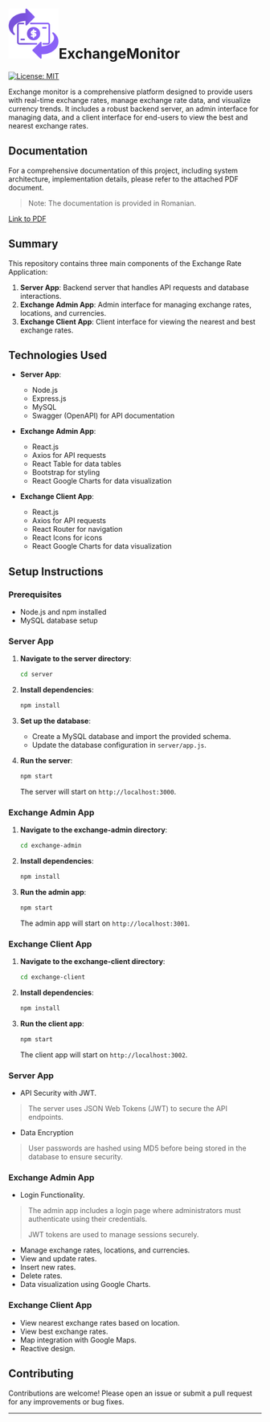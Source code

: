 # <img src="https://raw.githubusercontent.com/BogdanBargaoanu/ExchangeMonitor/refs/heads/main/exchange-client/src/Components/Assets/logo.png" style="width: 100px;">ExchangeMonitor

[![License: MIT](https://img.shields.io/badge/License-MIT-purple.svg)](https://opensource.org/licenses/MIT)

Exchange monitor is a comprehensive platform designed to provide users with real-time exchange rates, manage exchange rate data, and visualize currency trends. It includes a robust backend server, an admin interface for managing data, and a client interface for end-users to view the best and nearest exchange rates.

## Documentation 

For a comprehensive documentation of this project, including system architecture, implementation details, please refer to the attached PDF document.
> Note: The documentation is provided in Romanian.

[Link to PDF](https://github.com/BogdanBargaoanu/exchange/blob/main/documentation/exchange_platform_documentation.pdf)

## Summary

This repository contains three main components of the Exchange Rate Application:
1. **Server App**: Backend server that handles API requests and database interactions.
2. **Exchange Admin App**: Admin interface for managing exchange rates, locations, and currencies.
3. **Exchange Client App**: Client interface for viewing the nearest and best exchange rates.

## Technologies Used

- **Server App**:
  - Node.js
  - Express.js
  - MySQL
  - Swagger (OpenAPI) for API documentation

- **Exchange Admin App**:
  - React.js
  - Axios for API requests
  - React Table for data tables
  - Bootstrap for styling
  - React Google Charts for data visualization

- **Exchange Client App**:
  - React.js
  - Axios for API requests
  - React Router for navigation
  - React Icons for icons
  - React Google Charts for data visualization

## Setup Instructions

### Prerequisites

- Node.js and npm installed
- MySQL database setup

### Server App

1. **Navigate to the server directory**:
   ```bash
   cd server
   ```

2. **Install dependencies**:
   ```bash
   npm install
   ```

3. **Set up the database**:
   - Create a MySQL database and import the provided schema.
   - Update the database configuration in `server/app.js`.

4. **Run the server**:
   ```bash
   npm start
   ```

   The server will start on `http://localhost:3000`.

### Exchange Admin App

1. **Navigate to the exchange-admin directory**:
   ```bash
   cd exchange-admin
   ```

2. **Install dependencies**:
   ```bash
   npm install
   ```

3. **Run the admin app**:
   ```bash
   npm start
   ```

   The admin app will start on `http://localhost:3001`.

### Exchange Client App

1. **Navigate to the exchange-client directory**:
   ```bash
   cd exchange-client
   ```

2. **Install dependencies**:
   ```bash
   npm install
   ```

3. **Run the client app**:
   ```bash
   npm start
   ```

   The client app will start on `http://localhost:3002`.


### Server App
 - API Security with JWT.
 > The server uses JSON Web Tokens (JWT) to secure the API endpoints.
 - Data Encryption
 > User passwords are hashed using MD5 before being stored in the database to ensure security.

### Exchange Admin App

- Login Functionality.
> The admin app includes a login page where administrators must authenticate using their credentials.
>
> JWT tokens are used to manage sessions securely.
- Manage exchange rates, locations, and currencies.
- View and update rates.
- Insert new rates.
- Delete rates.
- Data visualization using Google Charts.

### Exchange Client App

- View nearest exchange rates based on location.
- View best exchange rates.
- Map integration with Google Maps.
- Reactive design.

## Contributing

Contributions are welcome! Please open an issue or submit a pull request for any improvements or bug fixes.

---
